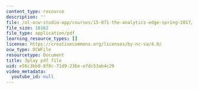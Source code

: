 ```yaml
---
content_type: resource
description: ''
file: /ol-ocw-studio-app/courses/15-071-the-analytics-edge-spring-2017/e56c3bb08f0c71d9236ee7dc53ab4c29_O7AoQhYEdLA.pdf
file_size: 16162
file_type: application/pdf
learning_resource_types: []
license: https://creativecommons.org/licenses/by-nc-sa/4.0/
ocw_type: OCWFile
resourcetype: Document
title: 3play pdf file
uid: e56c3bb0-8f0c-71d9-236e-e7dc53ab4c29
video_metadata:
  youtube_id: null
---
```

